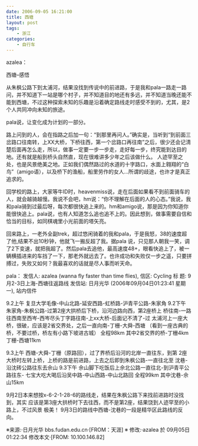 ```yaml
---
date: 2006-09-05 16:21:00
title: 西塘
layout: post
tags:
    - 浙江
categories:
    - 自行车
---
```

azalea：

西塘–感悟

从朱枫公路下到太浦河，结果没找到传说中的前进路，于是我和pala一路走一路问，并不知道下一站是哪个村子，并不知道目的地还有多远，并不知道当晚还能不能到西塘，不过这种探索未知的乐趣是沿着确定路线走时感受不到的，尤其，是2个人共同冲向未知的旅途。

pala说，让变化成为计划的一部分。

路上问到的人，会在指路之后加一句：“到那里再问人。”确实是，当听到“到前面三岔路口往南转，上XX大桥，下桥往西，第一个岔路口再往南”之后，很少还会记清楚后面再怎么走，所以，做事一定要一步一步走，走好每一步，终究能到达目的地。还有就是船到桥头自然直，现在很难讲多少年之后该做什么。
人迹罕至之处，也是风景绝美之地。正如我们偶然路过的水道的十字路口，水面上翱翔的“白鸟”（amigo语），以及桥下的渔船，船里劳作的女人...所谓的歧途，也许才是真正追求的。

回学校的路上，大家等牛ID时，heavenmiss说，走在后面如果看不到前面骑车的人，就会越骑越慢。我说不会吧，hm说：“你不理解在后面的人的心态。”我说，我和pala骑到过最后呀，每次都很快追上来的。hm和amigo说，那是因为你知道你能很快追上。pala说，也有人知道怎么追也追不上的。因此想到，做事需要自信和恰当的目标，如同棋魂里小光前面的塔矢亮。

回来路上，一老外全副trek，超过悠闲骑着的我和pala，于是我怒，38的速度超了他,结果不出10秒钟，他就飞一搬反超了我。据pala 说，只见那人朝我一笑，调了2下变速，就把我超了。然后pala去追他，最高速度48+，眼看快追上了，被一辆横插进来的车挡了一下，那老外就远去了。也许成功和失败仅一步之遥，只要拼搏过，失败又如何？我最喜欢的话就是尽人事而听天命。

pala：
发信人: azalea (wanna fly faster than time flies), 信区: Cycling
标  题: 9月2-3日上海-西塘往返路线
发信站: 日月光华 (2006年09月04日01:23:41 星期一), 站内信件

9.2上午 复旦大学毛像-中山北路-延安西路-虹桥路-沪青平公路-朱家角
9.2下午 朱家角-朱枫公路-过第2座大拱桥后下桥，沿河边路向西，第2座桥上
桥往南-一路往西南至西岑-西岑尽头丁字路往南-上xx大桥-后面记不清了-过
太浦河上一座大桥，很破，应该是2省交界处，之后一直向南-丁栅-大舜-西塘
（看到一座古典的桥，不要过桥，桥左有小路下坡进古城）
全程98km 其中2省交界的桥-丁栅4km 丁栅-西塘11km

9.3上午 西塘-大舜-丁栅（原路回），过了界桥后沿河的北岸一直往东，到第
2座大桥时左转上桥，上桥的路是前进路，上去之后即到朱枫公路-一直往北至
沈巷-沿沈砖公路往东去佘山
9.3下午 佘山脚下吃饭后上佘北公路一直往北-到沪青平公路往东-
七宝大吃大喝后沿吴中路-中山西路-中山北路回
全程99km 其中沈巷-佘山15km

9月2日本来想按x-6-2-1-28-6的路线走，结果在朱枫公路下来找前进路时没找到，其实
应该是第3座大拱桥时下去往西，而不是第2座，结果饶到人迹罕至的小路上，不过风景
极美！
9月3日的路线中西塘-沈巷的一段是精华区此路线的反向。

※来源:·日月光华 bbs.fudan.edu.cn·[FROM：天涯]
※ 修改:·azalea 於 09月05日01:22:34 修改本文·[FROM: 10.100.146.82] 
